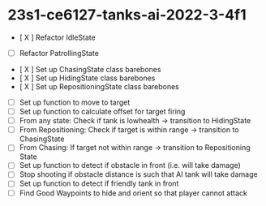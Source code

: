 # 23s1-ce6127-tanks-ai-2022-3-4f1

- [ X ] Refactor IdleState
- [ ] Refactor PatrollingState
- [ X ] Set up ChasingState class barebones
- [ X ] Set up HidingState class barebones
- [ X ] Set up RepositioningState class barebones
- [ ] Set up function to move to target
- [ ] Set up function to calculate offset for target firing
- [ ] From any state: Check if tank is lowhealth -> transition to HidingState
- [ ] From Repositioning: Check if target is within range -> transition to ChasingState
- [ ] From Chasing: If target not within range -> transition to Repositioning State
- [ ] Set up function to detect if obstacle in front (i.e. will take damage)
- [ ] Stop shooting if obstacle distance is such that AI tank will take damage
- [ ] Set up function to detect if friendly tank in front
- [ ] Find Good Waypoints to hide and orient so that player cannot attack
